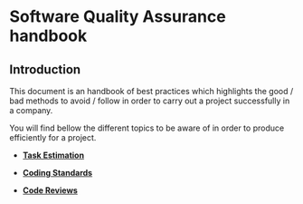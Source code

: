 # Software Quality Assurance handbook

## Introduction

This document is an handbook of best practices which highlights the good / bad methods to avoid / follow in order to carry out a project successfully in a company.

You will find bellow the different topics to be aware of in order to produce efficiently for a project.

- [**Task Estimation**](#task-estimation)

- [**Coding Standards**](#coding-standards)

- [**Code Reviews**](#code-reviews)
